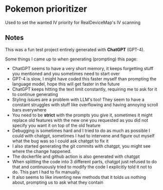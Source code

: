 # Pokemon prioritizer

Used to set the wanted IV priority for RealDeviceMap's IV scanning


## Notes
This was a fun test project entirely generated with **ChatGPT** (GPT-4).

Some things I came up to when generating (prompting) this page:
* ChatGPT seems to have a very short memory, it keeps forgetting stuff you mentioned and you sometimes need to start over
* GPT-4 is slow, I might have coded this faster myself than prompting the language model, hope this will get faster in the future
* ChatGPT keeps hitting the text limit constantly, requiring me to ask for it to continue generating
* Styling issues are a problem with LLM's too! They seem to have a constant struggles with stuff like overflowing and having annoying scroll bars everywhere
* You need to be **strict** with the prompts you give it, sometimes it might replace old features with the new one you requested as you did not specify you want it on top of the old feature
* Debugging is sometimes hard and I tried to do as much as possible I could with chatgpt, sometimes I had to intervene and figure out myself what the bug was so I could ask chatgpt to fix it
* I also started generating the git commits with chatgpt, you might see where the change happened.
* The dockerfile and github action is also generated with chatgpt
* When splitting the code into 3 different parts, chatgpt just refused to do that and continuously tried to modify the code I explicitly told it not to do. This part I had to fix manually.
* It also seems to like inventing new methods that it tolds us nothing about, prompting us to ask what they contain